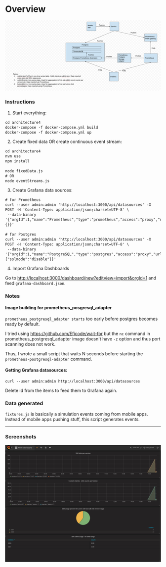 # Overview

![Overview](./screenshots/architecture4-overview.png?raw=true "Overview")


### Instructions

1. Start everything:

```
cd architecture4
docker-compose -f docker-compose.yml build
docker-compose -f docker-compose.yml up
```

2. Create fixed data OR create continuous event stream:

```
cd architecture4
nvm use
npm install

node fixedData.js 
# OR
node eventStreams.js
```

3. Create Grafana data sources:

```
# for Prometheus
curl --user admin:admin 'http://localhost:3000/api/datasources' -X POST -H 'Content-Type: application/json;charset=UTF-8' \
 --data-binary '{"orgId":1,"name":"Prometheus","type":"prometheus","access":"proxy","url":"http://prometheus:9090","password":"","user":"","database":"","basicAuth":false,"isDefault":true,"jsonData":{}}'
 
# for Postgres
curl --user admin:admin 'http://localhost:3000/api/datasources' -X POST -H 'Content-Type: application/json;charset=UTF-8' \
 --data-binary '{"orgId":1,"name":"PostgreSQL","type":"postgres","access":"proxy","url":"pg_prometheus:5432","password":"","user":"postgres","database":"postgres","basicAuth":false,"isDefault":false,"jsonData":{"sslmode":"disable"}}'
```

4. Import Grafana Dashboards

Go to <http://localhost:3000/dashboard/new?editview=import&orgId=1> and feed `grafana-dashboard.json`.

### Notes

#### Image building for prometheus_posgresql_adapter

`prometheus_postgresql_adapter starts` too early before postgres becomes ready by default.

I tried using https://github.com/Eficode/wait-for but the `nc` command in prometheus_postgresql_adapter image doesn't have `-z` option and thus port scanning does not work.

Thus, I wrote a small script that waits N seconds before starting the `prometheus-postgresql-adapter` command.

#### Getting Grafana datasources:

```
curl --user admin:admin http://localhost:3000/api/datasources
```

Delete id from the items to feed them to Grafana again.



### Data generated

`fixtures.js` is basically a simulation events coming from mobile apps. Instead of mobile apps pushing stuff, this script generates events.


----------------------------------------------

### Screenshots

![Screenshot0](./screenshots/grafana.png?raw=true "Screenshot")